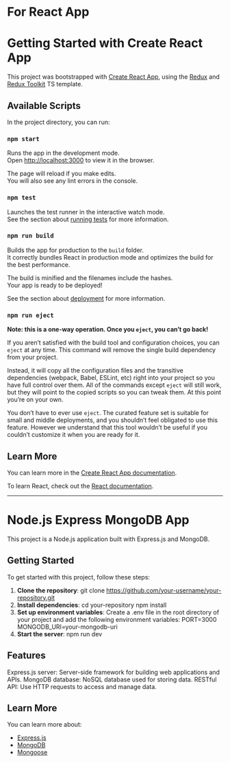 # For React App
# Getting Started with Create React App

This project was bootstrapped with [Create React App](https://github.com/facebook/create-react-app), using the [Redux](https://redux.js.org/) and [Redux Toolkit](https://redux-toolkit.js.org/) TS template.

## Available Scripts

In the project directory, you can run:

### `npm start`

Runs the app in the development mode.\
Open [http://localhost:3000](http://localhost:3000) to view it in the browser.

The page will reload if you make edits.\
You will also see any lint errors in the console.

### `npm test`

Launches the test runner in the interactive watch mode.\
See the section about [running tests](https://facebook.github.io/create-react-app/docs/running-tests) for more information.

### `npm run build`

Builds the app for production to the `build` folder.\
It correctly bundles React in production mode and optimizes the build for the best performance.

The build is minified and the filenames include the hashes.\
Your app is ready to be deployed!

See the section about [deployment](https://facebook.github.io/create-react-app/docs/deployment) for more information.

### `npm run eject`

**Note: this is a one-way operation. Once you `eject`, you can’t go back!**

If you aren’t satisfied with the build tool and configuration choices, you can `eject` at any time. This command will remove the single build dependency from your project.

Instead, it will copy all the configuration files and the transitive dependencies (webpack, Babel, ESLint, etc) right into your project so you have full control over them. All of the commands except `eject` will still work, but they will point to the copied scripts so you can tweak them. At this point you’re on your own.

You don’t have to ever use `eject`. The curated feature set is suitable for small and middle deployments, and you shouldn’t feel obligated to use this feature. However we understand that this tool wouldn’t be useful if you couldn’t customize it when you are ready for it.

## Learn More

You can learn more in the [Create React App documentation](https://facebook.github.io/create-react-app/docs/getting-started).

To learn React, check out the [React documentation](https://reactjs.org/).




----------------

# Node.js Express MongoDB App

This project is a Node.js application built with Express.js and MongoDB.

## Getting Started

To get started with this project, follow these steps:

1. **Clone the repository**: 
   git clone https://github.com/your-username/your-repository.git
2. **Install dependencies**:
   cd your-repository
   npm install
3. **Set up environment variables**:
   Create a .env file in the root directory of your project and add the following environment variables:
   PORT=3000
   MONGODB_URI=your-mongodb-uri
4. **Start the server**:
   npm run dev


## Features

  Express.js server: Server-side framework for building web applications and APIs.
  MongoDB database: NoSQL database used for storing data.
  RESTful API: Use HTTP requests to access and manage data.

## Learn More

You can learn more about:
- [Express.js](https://expressjs.com/)
- [MongoDB](https://www.mongodb.com/)
- [Mongoose](https://mongoosejs.com/)
